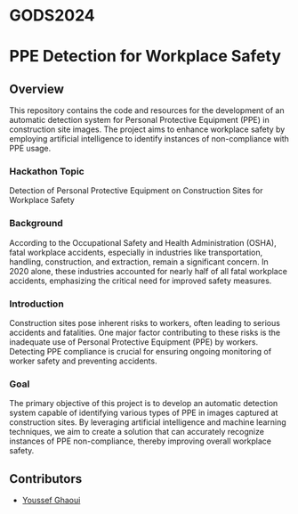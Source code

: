# GODS2024
# PPE Detection for Workplace Safety

## Overview
This repository contains the code and resources for the development of an automatic detection system for Personal Protective Equipment (PPE) in construction site images. The project aims to enhance workplace safety by employing artificial intelligence to identify instances of non-compliance with PPE usage.

### Hackathon Topic
Detection of Personal Protective Equipment on Construction Sites for Workplace Safety

### Background
According to the Occupational Safety and Health Administration (OSHA), fatal workplace accidents, especially in industries like transportation, handling, construction, and extraction, remain a significant concern. In 2020 alone, these industries accounted for nearly half of all fatal workplace accidents, emphasizing the critical need for improved safety measures.

### Introduction
Construction sites pose inherent risks to workers, often leading to serious accidents and fatalities. One major factor contributing to these risks is the inadequate use of Personal Protective Equipment (PPE) by workers. Detecting PPE compliance is crucial for ensuring ongoing monitoring of worker safety and preventing accidents.

### Goal
The primary objective of this project is to develop an automatic detection system capable of identifying various types of PPE in images captured at construction sites. By leveraging artificial intelligence and machine learning techniques, we aim to create a solution that can accurately recognize instances of PPE non-compliance, thereby improving overall workplace safety.

## Contributors
- [Youssef Ghaoui](https://github.com/GhaouiYoussef)
